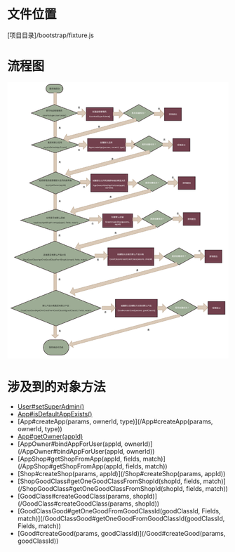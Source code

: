 <!-- TITLE: 服务器启动流程 -->
<!-- SUBTITLE: 描述服务器启动涉及到的默认数据插入和判断 -->

# 文件位置
[项目目录]/bootstrap/fixture.js
# 流程图
![Serverstartupflow](/uploads/flows/serverstartupflow.png "Serverstartupflow")

# 涉及到的对象方法
* [User#setSuperAdmin()](/User#setSuperAdmin())
* [App#isDefaultAppExists()](/App#isDefaultAppExists())
* [App#createApp(params, ownerId, type)](/App#createApp(params, ownerId, type))
* [App#getOwner(appId)](/App#getOwner(appId))
* [AppOwner#bindAppForUser(appId, ownerId)](/AppOwner#bindAppForUser(appId, ownerId))
* [AppShop#getShopFromApp(appId, fields, match)](/AppShop#getShopFromApp(appId, fields, match))
* [Shop#createShop(params, appId)](/Shop#createShop(params, appId))
* [ShopGoodClass#getOneGoodClassFromShopId(shopId, fields, match)](/ShopGoodClass#getOneGoodClassFromShopId(shopId, fields, match))
* [GoodClass#createGoodClass(params, shopId)](/GoodClass#createGoodClass(params, shopId))
* [GoodClassGood#getOneGoodFromGoodClassId(goodClassId, Fields, match)](/GoodClassGood#getOneGoodFromGoodClassId(goodClassId, Fields, match))
* [Good#createGood(params, goodClassId)](/Good#createGood(params, goodClassId))